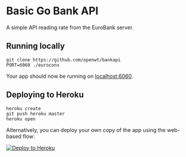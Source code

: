 # Basic Go Bank API

A simple API reading rate from the EuroBank server.

## Running locally

```
git clone https://github.com/openwt/bankapi
PORT=6060 ./euroconv
```

Your app should now be running on [localhost:6060](http://localhost:6060/).

## Deploying to Heroku

```
heroku create
git push heroku master
heroku open
```

Alternatively, you can deploy your own copy of the app using the web-based flow:

[![Deploy to Heroku](https://www.herokucdn.com/deploy/button.png)](https://heroku.com/deploy)
